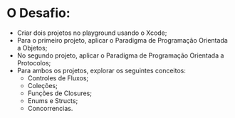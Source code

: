# O Desafio:

- Criar dois projetos no playground usando o Xcode;
- Para o primeiro projeto, aplicar o Paradigma de Programação Orientada a Objetos;
- No segundo projeto, aplicar o Paradigma de Programação Orientada a Protocolos;
- Para ambos os projetos, explorar os seguintes conceitos:
  - Controles de Fluxos;
  - Coleções;
  - Funções de Closures;
  - Enums e Structs;
  - Concorrencias.
  
